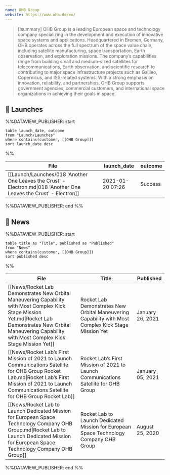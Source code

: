 ```yaml
---
name: OHB Group
website: https://www.ohb.de/en/
---
```


>[!summary]
OHB Group is a leading European space and technology company specializing in the development and execution of innovative space systems and applications. Headquartered in Bremen, Germany, OHB operates across the full spectrum of the space value chain, including satellite manufacturing, space transportation, Earth observation, and exploration missions. The company’s capabilities range from building small and medium-sized satellites for telecommunications, Earth observation, and scientific research to contributing to major space infrastructure projects such as Galileo, Copernicus, and ISS-related systems. With a strong emphasis on innovation, reliability, and partnerships, OHB Group supports government agencies, commercial customers, and international space organizations in achieving their goals in space.


## 🚀 Launches
%%DATAVIEW_PUBLISHER: start
```
table launch_date, outcome
from "Launch/Launches"
where contains(customer, [[OHB Group]])
sort launch_date desc
```
%%

| File                                                                                                                | launch_date      | outcome |
| ------------------------------------------------------------------------------------------------------------------- | ---------------- | ------- |
| [[Launch/Launches/018 'Another One Leaves the Crust' - Electron.md\|018 'Another One Leaves the Crust' - Electron]] | 2021-01-20 07:26 | Success |

%%DATAVIEW_PUBLISHER: end %%

## 📰 News
%%DATAVIEW_PUBLISHER: start
```
table title as "Title", published as "Published"
from "News"
where contains(customer, [[OHB Group]])
sort published desc
```
%%

| File                                                                                                                                                                                                                 | Title                                                                                                | Published        |
| -------------------------------------------------------------------------------------------------------------------------------------------------------------------------------------------------------------------- | ---------------------------------------------------------------------------------------------------- | ---------------- |
| [[News/Rocket Lab Demonstrates New Orbital Maneuvering Capability with Most Complex Kick Stage Mission Yet.md\|Rocket Lab Demonstrates New Orbital Maneuvering Capability with Most Complex Kick Stage Mission Yet]] | Rocket Lab Demonstrates New Orbital Maneuvering Capability with Most Complex Kick Stage Mission Yet  | January 26, 2021 |
| [[News/Rocket Lab’s First Mission of 2021 to Launch Communications Satellite for OHB Group  Rocket Lab.md\|Rocket Lab’s First Mission of 2021 to Launch Communications Satellite for OHB Group  Rocket Lab]]         | Rocket Lab’s First Mission of 2021 to Launch Communications Satellite for OHB Group                  | January 05, 2021 |
| [[News/Rocket Lab to Launch Dedicated Mission for European Space Technology Company OHB Group.md\|Rocket Lab to Launch Dedicated Mission for European Space Technology Company OHB Group]]                           | Rocket Lab to Launch Dedicated Mission for European Space Technology Company OHB Group               | August 25, 2020  |

%%DATAVIEW_PUBLISHER: end %%